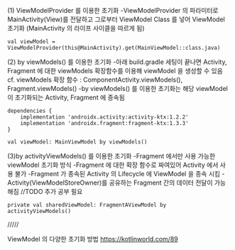 
(1) ViewModelProvider 를 이용한 초기화
-ViewModelProvider 의 파라미터로 MainActivity(View)를 전달하고 그로부터 ViewModel Class 를 넣어 ViewModel 초기화
(MainActivity 의 라이프 사이클을 따르게 됨)

`val viewModel = ViewModelProvider(this@MainActivity).get(MainViewModel::class.java)`


(2) by viewModels() 를 이용한 초기화
-아래 build.gradle 세팅이 끝나면 Activity, Fragment 에 대한 viewModels 확장함수를 이용해 viewModel 을 생성할 수 있음
cf. viewModels 확장 함수 : ComponentActivity.viewModels(), Fragment.viewModels()
-by viewModels() 를 이용한 초기화는 해당 viewModel 이 초기화되는 Activity, Fragment 에 종속됨

```
dependencies {
    implementation 'androidx.activity:activity-ktx:1.2.2'
    implementation 'androidx.fragment:fragment-ktx:1.3.3'
}
```

`val viewModel: MainViewModel by viewModels()`


(3)by activityViewModels() 를 이용한 초기화
-Fragment 에서만 사용 가능한 viewModel 초기화 방식
-Fragment 에 대한 확장 함수로 짜여있어 Activity 에서 사용 불가
-Fragment 가 종속된 Activity 의 Lifecycle 에 ViewModel 을 종속 시킴
-Activity(ViewModelStoreOwner)를 공유하는 Fragment 간의 데이터 전달이 가능해짐 //TODO 추가 공부 필요

`private val sharedViewModel: FragmentAViewModel by activityViewModels()`



/////

ViewModel 의 다양한 초기화 방법
https://kotlinworld.com/89


